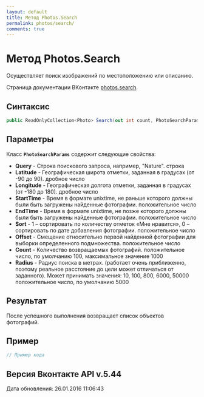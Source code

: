 ```yaml
---
layout: default
title: Метод Photos.Search
permalink: photos/search/
comments: true
---
```

# Метод Photos.Search
Осуществляет поиск изображений по местоположению или описанию.

Страница документации ВКонтакте [photos.search](https://vk.com/dev/photos.search).

## Синтаксис
``` csharp
public ReadOnlyCollection<Photo> Search(out int count, PhotoSearchParams @params)
```

## Параметры
Класс **`PhotoSearchParams`** содержит следующие свойства:

+ **Query** - Строка поискового запроса, например, "Nature". строка
+ **Latitude** - Географическая широта отметки, заданная в градусах (от -90 до 90). дробное число
+ **Longitude** - Географическая долгота отметки, заданная в градусах (от -180 до 180). дробное число
+ **StartTime** - Время в формате unixtime, не раньше которого должны были быть загружены найденные фотографии. положительное число
+ **EndTime** - Время в формате unixtime, не позже которого должны были быть загружены найденные фотографии. положительное число
+ **Sort** - 1 – сортировать по количеству отметок «Мне нравится», 0 – сортировать по дате добавления фотографии. положительное число
+ **Offset** - Смещение относительно первой найденной фотографии для выборки определенного подмножества. положительное число
+ **Count** - Количество возвращаемых фотографий. положительное число, по умолчанию 100, максимальное значение 1000
+ **Radius** - Радиус поиска в метрах. (работает очень приближенно, поэтому реальное расстояние до цели может отличаться от заданного). Может принимать значения: 10, 100, 800, 6000, 50000 положительное число, по умолчанию 5000

## Результат
После успешного выполнения возвращает список объектов фотографий.

## Пример
``` csharp
// Пример кода
```

## Версия Вконтакте API v.5.44
Дата обновления: 26.01.2016 11:06:43
